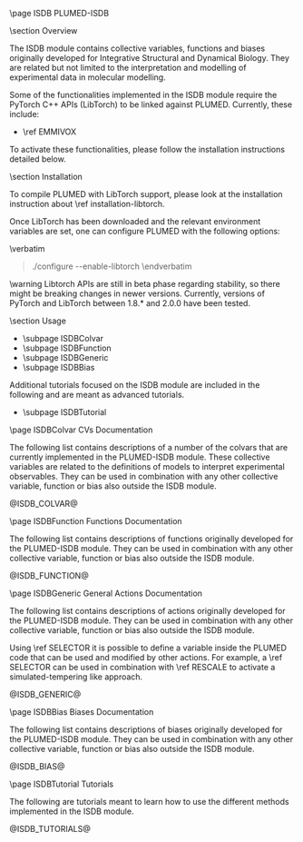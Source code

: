 \page ISDB PLUMED-ISDB

<!-- 
description: Integrative Structural and Dynamical Biology with PLUMED
authors: Max Bonomi and Carlo Camilloni
reference: \cite Bonomi:2017cc 
-->

\section Overview

The ISDB module contains collective variables, functions and biases originally developed for Integrative Structural and Dynamical Biology. They are related but not limited to the interpretation and modelling of experimental data in molecular modelling.

Some of the functionalities implemented in the ISDB module require the PyTorch C++ APIs (LibTorch) to be linked against PLUMED.
Currently, these include:

- \ref EMMIVOX 

To activate these functionalities, please follow the installation instructions detailed below.

\section Installation

To compile PLUMED with LibTorch support, please look at the installation instruction about \ref installation-libtorch. 

Once LibTorch has been downloaded and the relevant environment variables are set, one can configure PLUMED with the following options:

\verbatim
> ./configure --enable-libtorch
\endverbatim

\warning 
Libtorch APIs are still in beta phase regarding stability, so there might be breaking changes in newer versions. Currently, versions of PyTorch and LibTorch between 1.8.* and 2.0.0 have been tested.

\section Usage

- \subpage ISDBColvar
- \subpage ISDBFunction
- \subpage ISDBGeneric
- \subpage ISDBBias

Additional tutorials focused on the ISDB module are included in the following and are meant as advanced tutorials.

- \subpage ISDBTutorial

\page ISDBColvar CVs Documentation

The following list contains descriptions of a number of the colvars that are currently implemented in the PLUMED-ISDB module.
These collective variables are related to the definitions of models to interpret experimental observables. They can be used in combination with any other collective variable, function or bias also outside the ISDB module.

@ISDB_COLVAR@

\page ISDBFunction Functions Documentation

The following list contains descriptions of functions originally developed for the PLUMED-ISDB module. They can be used in combination with any other collective variable, function or bias also outside the ISDB module.

@ISDB_FUNCTION@

\page ISDBGeneric General Actions Documentation

The following list contains descriptions of actions originally developed for the PLUMED-ISDB module. They can be used in combination with any other collective variable, function or bias also outside the ISDB module. 

Using \ref SELECTOR it is possible to define a variable inside the PLUMED code that can be used and modified by other actions. For example, a \ref SELECTOR can be used in combination with \ref RESCALE to activate a simulated-tempering like approach.

@ISDB_GENERIC@

\page ISDBBias Biases Documentation

The following list contains descriptions of biases originally developed for the PLUMED-ISDB module. They can be used in combination with any other collective variable, function or bias also outside the ISDB module.

@ISDB_BIAS@

\page ISDBTutorial Tutorials

The following are tutorials meant to learn how to use the different methods implemented in the ISDB module.

@ISDB_TUTORIALS@


